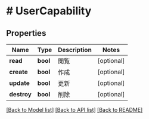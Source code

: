 # # UserCapability

## Properties

Name | Type | Description | Notes
------------ | ------------- | ------------- | -------------
**read** | **bool** | 閲覧 | [optional]
**create** | **bool** | 作成 | [optional]
**update** | **bool** | 更新 | [optional]
**destroy** | **bool** | 削除 | [optional]

[[Back to Model list]](../../README.md#models) [[Back to API list]](../../README.md#endpoints) [[Back to README]](../../README.md)
